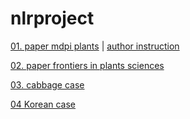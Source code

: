 # nlrproject

[01. paper mdpi plants](https://www.mdpi.com/2223-7747/9/10/1350/htm) | [author instruction](https://www.mdpi.com/journal/plants/instructions)

[02. paper frontiers in plants sciences](https://www.frontiersin.org/articles/10.3389/fgene.2020.00484/full)

[03. cabbage case](https://link.springer.com/article/10.1007/s13205-019-1714-8)

[04 Korean case](https://www.researchsquare.com/article/rs-46968/v1)
